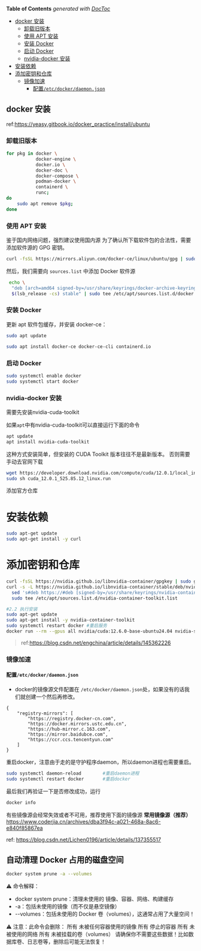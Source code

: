 <!-- START doctoc generated TOC please keep comment here to allow auto update -->
<!-- DON'T EDIT THIS SECTION, INSTEAD RE-RUN doctoc TO UPDATE -->
**Table of Contents**  *generated with [DocToc](https://github.com/thlorenz/doctoc)*

  - [docker 安装](#docker-%E5%AE%89%E8%A3%85)
    - [卸载旧版本](#%E5%8D%B8%E8%BD%BD%E6%97%A7%E7%89%88%E6%9C%AC)
    - [使用 APT 安装](#%E4%BD%BF%E7%94%A8-apt-%E5%AE%89%E8%A3%85)
    - [安装 Docker](#%E5%AE%89%E8%A3%85-docker)
    - [启动 Docker](#%E5%90%AF%E5%8A%A8-docker)
    - [nvidia-docker 安装](#nvidia-docker-%E5%AE%89%E8%A3%85)
- [安装依赖](#%E5%AE%89%E8%A3%85%E4%BE%9D%E8%B5%96)
- [添加密钥和仓库](#%E6%B7%BB%E5%8A%A0%E5%AF%86%E9%92%A5%E5%92%8C%E4%BB%93%E5%BA%93)
    - [镜像加速](#%E9%95%9C%E5%83%8F%E5%8A%A0%E9%80%9F)
      - [配置`/etc/docker/daemon.json`](#%E9%85%8D%E7%BD%AEetcdockerdaemonjson)

<!-- END doctoc generated TOC please keep comment here to allow auto update -->

## docker 安装
ref:https://yeasy.gitbook.io/docker_practice/install/ubuntu

### 卸载旧版本
```bash
for pkg in docker \
           docker-engine \
           docker.io \
           docker-doc \
           docker-compose \
           podman-docker \
           containerd \
           runc;
do
    sudo apt remove $pkg;
done
```

### 使用 APT 安装
鉴于国内网络问题，强烈建议使用国内源
为了确认所下载软件包的合法性，需要添加软件源的 GPG 密钥。
```bash
curl -fsSL https://mirrors.aliyun.com/docker-ce/linux/ubuntu/gpg | sudo gpg --dearmor -o /usr/share/keyrings/docker-archive-keyring.gpg
```

然后，我们需要向 `sources.list` 中添加 Docker 软件源
```bash
 echo \
  "deb [arch=amd64 signed-by=/usr/share/keyrings/docker-archive-keyring.gpg] https://mirrors.aliyun.com/docker-ce/linux/ubuntu \
  $(lsb_release -cs) stable" | sudo tee /etc/apt/sources.list.d/docker.list > /dev/null
```

### 安装 Docker
更新 apt 软件包缓存，并安装 docker-ce：
```bash
sudo apt update

sudo apt install docker-ce docker-ce-cli containerd.io
```

### 启动 Docker
```bash
sudo systemctl enable docker
sudo systemctl start docker
```

### nvidia-docker 安装
需要先安装nvidia-cuda-toolkit

如果`apt`中有nvidia-cuda-toolkit可以直接运行下面的命令
```bash
apt update
apt install nvidia-cuda-toolkit
```
这种方式安装简单，但安装的 CUDA Toolkit 版本往往不是最新版本。
否则需要手动去官网下载
```bash
wget https://developer.download.nvidia.com/compute/cuda/12.0.1/local_installers/cuda_12.0.1_525.85.12_linux.run
sudo sh cuda_12.0.1_525.85.12_linux.run
```

添加官方仓库
# 安装依赖
```bash
sudo apt-get update
sudo apt-get install -y curl
```

# 添加密钥和仓库
```bash
curl -fsSL https://nvidia.github.io/libnvidia-container/gpgkey | sudo gpg --dearmor -o /usr/share/keyrings/nvidia-container-toolkit-keyring.gpg
curl -s -L https://nvidia.github.io/libnvidia-container/stable/deb/nvidia-container-toolkit.list | \
  sed 's#deb https://#deb [signed-by=/usr/share/keyrings/nvidia-container-toolkit-keyring.gpg] https://#g' | \
  sudo tee /etc/apt/sources.list.d/nvidia-container-toolkit.list
```

```bash
#2.2 执行安装
sudo apt-get update
sudo apt-get install -y nvidia-container-toolkit
sudo systemctl restart docker #重启服务
docker run --rm --gpus all nvidia/cuda:12.6.0-base-ubuntu24.04 nvidia-smi #测试
```


> ref:https://blog.csdn.net/engchina/article/details/145362226



### 镜像加速
#### 配置`/etc/docker/daemon.json`
* docker的镜像源文件配置在 `/etc/docker/daemon.json`处，如果没有的话我们就创建一个然后再修改。
```file
{
    "registry-mirrors": [
        "https://registry.docker-cn.com",
        "https://docker.mirrors.ustc.edu.cn",
        "https://hub-mirror.c.163.com",
        "https://mirror.baidubce.com",
        "https://ccr.ccs.tencentyun.com"
    ]
}
```
重启docker，注意由于走的是守护程序daemon，所以daemon进程也需要重启。
```bash
sudo systemctl daemon-reload		#重启daemon进程
sudo systemctl restart docker		#重启docker
```
最后我们再验证一下是否修改成功，运行
```bash
docker info
```

有些镜像源会经常失效或者不可用，推荐使用下面的镜像源
**常用镜像源（推荐）**
https://www.coderjia.cn/archives/dba3f94c-a021-468a-8ac6-e840f85867ea

ref: https://blog.csdn.net/Lichen0196/article/details/137355517

## 自动清理 Docker 占用的磁盘空间
```bash
docker system prune -a --volumes
```
⚠️ 命令解释：
* docker system prune：清理未使用的 镜像、容器、网络、构建缓存
* -a：包括未使用的镜像（而不仅是悬空镜像）
* --volumes：包括未使用的 Docker 卷（volumes），这通常占用了大量空间！

⚠️ 注意：此命令会删除：
所有 未被任何容器使用的镜像
所有 停止的容器
所有 未被使用的网络
所有 未被挂载的卷（volumes）
请确保你不需要这些数据！比如数据库卷、日志卷等，删除后可能无法恢复！